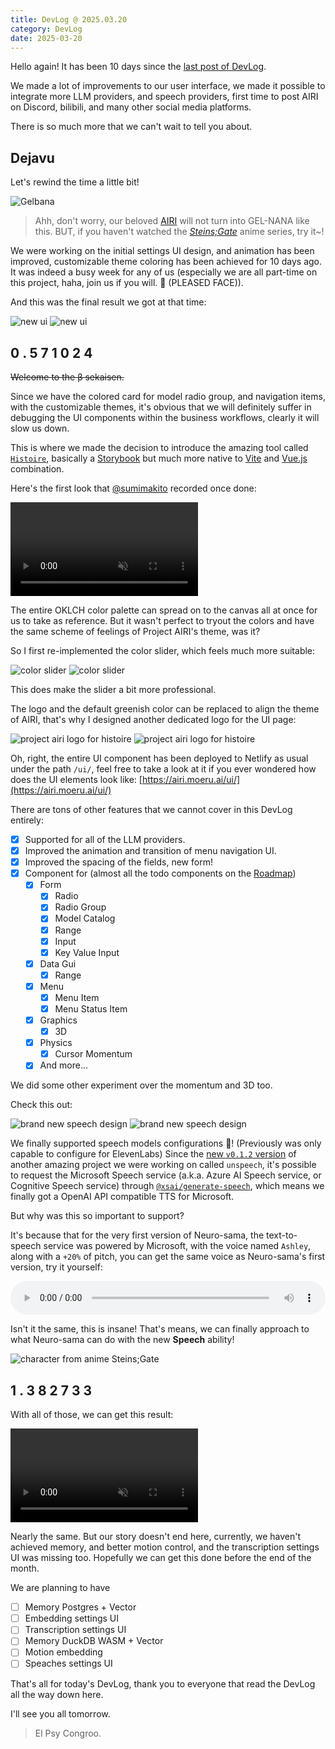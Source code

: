 ```yaml
---
title: DevLog @ 2025.03.20
category: DevLog
date: 2025-03-20
---
```


<script setup>
import Gelbana from './assets/steins-gate-gelnana-from-elpsycongrooblog.webp'
import NewUIV3 from '../DevLog-2025.03.10/assets/new-ui-v3.avif'
import NewUIV3Dark from '../DevLog-2025.03.10/assets/new-ui-v3-dark.avif'
import HistoireColorSlider from './assets/histoire-color-slider.avif'
import HistoireColorSliderDark from './assets/histoire-color-slider-dark.avif'
import HistoireLogo from './assets/histoire-logo.avif'
import HistoireLogoDark from './assets/histoire-logo-dark.avif'
import NewUIV4Speech from './assets/new-ui-v4-speech.avif'
import NewUIV4SpeechDark from './assets/new-ui-v4-speech-dark.avif'
import SteinsGateMayori from './assets/steins-gate-mayori.webp'
</script>

Hello again! It has been 10 days since the [last post of DevLog](../references/contributing/guide/).

We made a lot of improvements to our user interface, we made it possible
to integrate more LLM providers, and speech providers, first time to post
AIRI on Discord, bilibili, and many other social media platforms.

There is so much more that we can't wait to tell you about.

## Dejavu

Let's rewind the time a little bit!

<img :src="Gelbana" alt="Gelbana" />

> Ahh, don't worry, our beloved [AIRI](https://github.com/moeru-ai/airi) will
> not turn into GEL-NANA like this. BUT, if you haven't watched the
> [_Steins;Gate_](https://myanimelist.net/anime/9253/Steins_Gate) anime series,
> try it~!

We were working on the initial settings UI design, and animation has been
improved, customizable theme coloring has been achieved for 10 days ago.
It was indeed a busy week for any of us (especially we are all part-time on
this project, haha, join us if you will. 🥺 (PLEASED FACE)).

And this was the final result we got at that time:

<img class="light" :src="NewUIV3" alt="new ui" />
<img class="dark" :src="NewUIV3Dark" alt="new ui" />

<h2 class="devlog-steins-gate-divergence-meter-heading">
  <span class="nixie-digit">0</span>
  <span class="nixie-digit">.</span>
  <span class="nixie-digit">5</span>
  <span class="nixie-digit">7</span>
  <span class="nixie-digit">1</span>
  <span class="nixie-digit">0</span>
  <span class="nixie-digit">2</span>
  <span class="nixie-digit">4</span>
</h2>

~~Welcome to the β sekaisen.~~

Since we have the colored card for model radio group, and navigation items,
with the customizable themes, it's obvious that we will definitely suffer
in debugging the UI components within the business workflows, clearly it
will slow us down.

This is where we made the decision to introduce the amazing tool called
[`Histoire`](https://histoire.dev), basically a
[Storybook](https://storybook.js.org/) but much more native to
[Vite](https://vitejs.dev) and [Vue.js](https://vuejs.org) combination.

Here's the first look that [@sumimakito](https://github.com/sumimakito)
recorded once done:

<video muted autoplay>
  <source src="./assets/histoire-first-look.mp4" />
</video>

The entire OKLCH color palette can spread on to the canvas all at once
for us to take as reference. But it wasn't perfect to tryout the colors
and have the same scheme of feelings of Project AIRI's theme, was it?

So I first re-implemented the color slider, which feels much more suitable:

<img class="light" :src="HistoireColorSlider" alt="color slider" />
<img class="dark" :src="HistoireColorSliderDark" alt="color slider" />

This does make the slider a bit more professional.

The logo and the default greenish color can be replaced to align the theme
of AIRI, that's why I designed another dedicated logo for the UI page:

<img class="light" :src="HistoireLogo" alt="project airi logo for histoire" />
<img class="dark" :src="HistoireLogoDark" alt="project airi logo for histoire" />

Oh, right, the entire UI component has been deployed to Netlify as usual
under the path `/ui/`, feel free to take a look at it if you ever wondered
how does the UI elements look like:
[https://airi.moeru.ai/ui/](https://airi.moeru.ai/ui/)

There are tons of other features that we cannot cover in this DevLog entirely:

- [x] Supported for all of the LLM providers.
- [x] Improved the animation and transition of menu navigation UI.
- [x] Improved the spacing of the fields, new form!
- [x] Component for (almost all the todo components on the [Roadmap](https://github.com/moeru-ai/airi/issues/42))
  - [x] Form
    - [x] Radio
    - [x] Radio Group
    - [x] Model Catalog
    - [x] Range
    - [x] Input
    - [x] Key Value Input
  - [x] Data Gui
    - [x]  Range
  - [x] Menu
    - [x] Menu Item
    - [x] Menu Status Item
  - [x] Graphics
    - [x] 3D
  - [x] Physics
    - [x] Cursor Momentum
  - [x] And more...

We did some other experiment over the momentum and 3D too.

Check this out:

<img class="light" :src="NewUIV4Speech" alt="brand new speech design" />
<img class="dark" :src="NewUIV4SpeechDark" alt="brand new speech design" />

We finally supported speech models configurations 🎉! (Previously was
only capable to configure for ElevenLabs) Since the
[new `v0.1.2` version](https://github.com/moeru-ai/unspeech/releases/tag/v0.1.2)
of another amazing project we were working on called `unspeech`, it's possible
to request the Microsoft Speech service (a.k.a. Azure AI Speech service, or
Cognitive Speech service) through
[`@xsai/generate-speech`](https://xsai.js.org/docs/packages/generate/speech), which
means we finally got a OpenAI API compatible TTS for Microsoft.

But why was this so important to support?

It's because that for the very first version of Neuro-sama, the text-to-speech
service was powered by Microsoft, with the voice named `Ashley`, along with a
`+20%` of pitch, you can get the same voice as Neuro-sama's first version, try it
yourself:

<audio controls style="width: 100%;">
  <source src="./assets/ashley-pitch-test.mp3" />
</audio>

Isn't it the same, this is insane! That's means, we can finally approach to
what Neuro-sama can do with the new **Speech** ability!

<img :src="SteinsGateMayori" alt="character from anime Steins;Gate" />

<h2 class="devlog-steins-gate-divergence-meter-heading">
  <span class="nixie-digit">1</span>
  <span class="nixie-digit">.</span>
  <span class="nixie-digit">3</span>
  <span class="nixie-digit">8</span>
  <span class="nixie-digit">2</span>
  <span class="nixie-digit">7</span>
  <span class="nixie-digit">3</span>
  <span class="nixie-digit">3</span>
</h2>

With all of those, we can get this result:

<video control muted autoplay>
  <source src="./assets/airi-demo.mp4" />
</video>

Nearly the same. But our story doesn't end here, currently, we haven't
achieved memory, and better motion control, and the transcription settings
UI was missing too. Hopefully we can get this done before the end of the
month.

We are planning to have

- [ ] Memory Postgres + Vector
- [ ] Embedding settings UI
- [ ] Transcription settings UI
- [ ] Memory DuckDB WASM + Vector
- [ ] Motion embedding
- [ ] Speaches settings UI

That's all for today's DevLog, thank you to everyone that read the DevLog
all the way down here.

I'll see you all tomorrow.

> El Psy Congroo.
